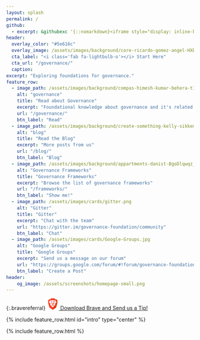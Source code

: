 ```yaml
---
layout: splash
permalink: /
github:
  - excerpt: &githubexc '{::nomarkdown}<iframe style="display: inline-block;" src="https://ghbtns.com/github-btn.html?user=governance-foundation&repo=governance.foundation&type=star&count=true&size=large" frameborder="0" scrolling="0" width="160px" height="30px"></iframe> <iframe style="display: inline-block;" src="https://ghbtns.com/github-btn.html?user=governance-foundation&repo=governance.foundation&type=fork&count=true&size=large" frameborder="0" scrolling="0" width="158px" height="30px"></iframe>{:/nomarkdown}'
header:
  overlay_color: "#5e616c"
  overlay_image: /assets/images/background/core-ricardo-gomez-angel-HXBP4Nud8PQ-unsplash.webp
  cta_label: "<i class='fab fa-lightbulb-o'></i> Start Here"
  cta_url: "/governance/"
  caption:
excerpt: "Exploring foundations for governance."
feature_row:
  - image_path: /assets/images/background/compas-himesh-kumar-behera-t11oyf1K8kA-unsplash.webp
    alt: "governance"
    title: "Read about Governance"
    excerpt: "Foundational knowledge about governance and it's related deviations."
    url: "/governance/"
    btn_label: "Read"
  - image_path: /assets/images/background/create-something-kelly-sikkema-Nlax2tu89bU-unsplash.webp
    alt: "blog"
    title: "Read the Blog"
    excerpt: "More posts from us"
    url: "/blog/"
    btn_label: "Blog"
  - image_path: /assets/images/background/appartments-danist-BgoDlqwqz_U-unsplash.webp
    alt: "Governance Frameworks"
    title: "Governance Frameworks"
    excerpt: "Browse the list of governance frameworks"
    url: "/frameworks/"
    btn_label: "Show me!"
  - image_path: /assets/images/cards/gitter.png
    alt: "Gitter"
    title: "Gitter"
    excerpt: "Chat with the team"
    url: "https://gitter.im/governance-foundation/community"
    btn_label: "Chat"
  - image_path: /assets/images/cards/Google-Groups.jpg
    alt: "Google Groups"
    title: "Google Groups"
    excerpt: "Send us a message on our forum"
    url: "https://groups.google.com/forum/#!forum/governance-foundation"
    btn_label: "Create a Post"
header:
    og_image: /assets/screenshots/homepage-small.png
---
```



<style>
.archive__item-teaser {
    height: 250px;
}
.bravereferral {
  text-align: center;
}
</style>

{:.bravereferral}
[<img src="/assets/images/brave/cropped-brave_appicon_release-270x270.png" alt="Download Brave and Send me a Tip" style="background-size: contain; width: 32px; height: 32px;"/> Download Brave and Send us a Tip!](https://brave.com/gov027)


{% include feature_row.html id="intro" type="center" %}



{% include feature_row.html %}

